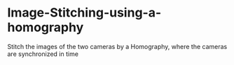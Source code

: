 # Image-Stitching-using-a-homography
Stitch the images of the two cameras by a Homography, where the cameras are synchronized in time
